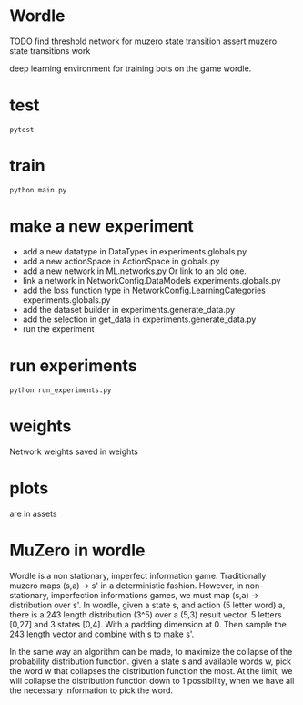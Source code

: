 # Wordle

TODO
find threshold network for muzero state transition
assert muzero state transitions work

deep learning environment for training bots on the game wordle.

# test

```pytest```

# train

```python main.py``` 

# make a new experiment

- add a new datatype in DataTypes in experiments.globals.py
- add a new actionSpace in ActionSpace in globals.py
- add a new network in ML.networks.py Or link to an old one.
- link a network in NetworkConfig.DataModels experiments.globals.py 
- add the loss function type in NetworkConfig.LearningCategories experiments.globals.py 
- add the dataset builder in experiments.generate_data.py
- add the selection in get_data in experiments.generate_data.py
- run the experiment

# run experiments

```python run_experiments.py```

# weights

Network weights saved in weights

# plots

are in assets

# MuZero in wordle

Wordle is a non stationary, imperfect information game. Traditionally muzero maps (s,a) -> s' in a deterministic fashion. However, in non-stationary, imperfection informations games, we must map (s,a) -> distribution over s'.
In wordle, given a state s, and action (5 letter word) a, there is a 243 length distribution (3^5) over a (5,3) result vector. 5 letters [0,27] and 3 states [0,4]. With a padding dimension at 0. Then sample the 243 length vector and combine with s to make s'. 

In the same way an algorithm can be made, to maximize the collapse of the probability distribution function. given a state s and available words w, pick the word w that collapses the distribution function the most. At the limit, we will collapse the distribution function down to 1 possibility, when we have all the necessary information to pick the word.